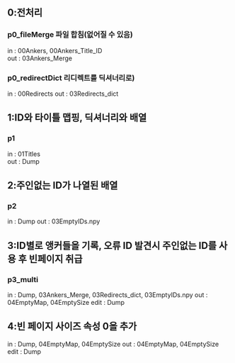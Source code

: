 ## 0:전처리

### p0_fileMerge 파일 합침(없어질 수 있음)  
in : 00Ankers, 00Ankers_Title_ID  
out : 03Ankers_Merge

### p0_redirectDict 리디렉트를 딕셔너리로)  
in : 00Redirects
out : 03Redirects_dict

## 1:ID와 타이틀 맵핑, 딕셔너리와 배열

### p1  
in : 01Titles  
out : Dump

## 2:주인없는 ID가 나열된 배열

### p2
in : Dump
out : 03EmptyIDs.npy

## 3:ID별로 앵커들을 기록, 오류 ID 발견시 주인없는 ID를 사용 후 빈페이지 취급

### p3_multi
in : Dump, 03Ankers_Merge, 03Redirects_dict, 03EmptyIDs.npy
out : 04EmptyMap, 04EmptySize
edit : Dump

## 4:빈 페이지 사이즈 속성 0을 추가
in : Dump, 04EmptyMap, 04EmptySize
out : 04EmptyMap, 04EmptySize
edit : Dump
